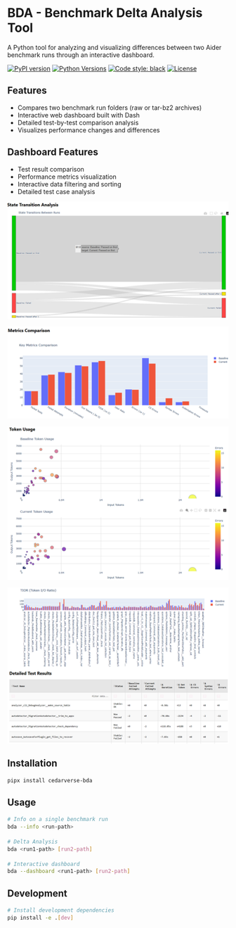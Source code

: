# BDA - Benchmark Delta Analysis Tool

A Python tool for analyzing and visualizing differences between two Aider benchmark runs through an interactive dashboard.

[![PyPI version](https://badge.fury.io/py/cedarverse-bda.svg)](https://pypi.org/project/cedarverse-bda)
[![Python Versions](https://img.shields.io/pypi/pyversions/cedarverse-bda.svg)](https://pypi.org/project/cedarverse-bda/)
[![Code style: black](https://img.shields.io/badge/code%20style-black-000000.svg)](https://github.com/psf/black)
[![License](https://img.shields.io/badge/License-Apache%202.0-blue.svg)](https://opensource.org/licenses/Apache-2.0)

## Features

- Compares two benchmark run folders (raw or tar-bz2 archives)
- Interactive web dashboard built with Dash
- Detailed test-by-test comparison analysis
- Visualizes performance changes and differences

## Dashboard Features
- Test result comparison
- Performance metrics visualization
- Interactive data filtering and sorting
- Detailed test case analysis

![img.png](img.png)

![img_1.png](img_1.png)

![img_2.png](img_2.png)

![img_3.png](img_3.png)

## Installation

```bash
pipx install cedarverse-bda
```

## Usage

```bash
# Info on a single benchmark run
bda --info <run-path>

# Delta Analysis
bda <run1-path> [run2-path]

# Interactive dashboard
bda --dashboard <run1-path> [run2-path]

```

## Development


```bash
# Install development dependencies
pip install -e .[dev]
```
